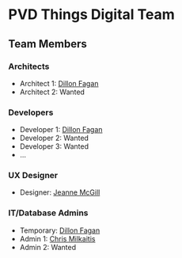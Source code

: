 # PVD Things Digital Team

## Team Members

### Architects 
- Architect 1: [Dillon Fagan](https://github.com/dillonfagan)
- Architect 2: Wanted

### Developers
- Developer 1: [Dillon Fagan](https://github.com/dillonfagan)
- Developer 2: Wanted
- Developer 3: Wanted
- ...

### UX Designer
- Designer: [Jeanne McGill](https://github.com/jcm427)

### IT/Database Admins
- Temporary: [Dillon Fagan](https://github.com/dillonfagan)
- Admin 1: [Chris Milkaitis](https://github.com/cmilkaitis)
- Admin 2: Wanted
